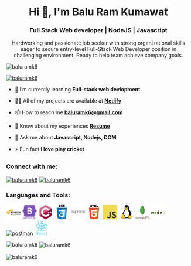 <h1 align="center">Hi 👋, I'm Balu Ram Kumawat</h1>
<h3 align="center">Full Stack Web developer | NodeJS | Javascript</h3>
<p align="center">Hardworking and passionate job seeker with strong
organizational skills eager to secure entry-level Full-Stack
Web Developer position in challenging environment. Ready
to help team achieve company goals.</p>
<p align="left"> <img src="https://komarev.com/ghpvc/?username=baluramk6&label=Profile%20views&color=0e75b6&style=flat" alt="baluramk6" /> </p>

<p align="left"> <a href="https://twitter.com/baluramk6" target="blank"><img src="https://img.shields.io/twitter/follow/baluramk6?logo=twitter&style=for-the-badge" alt="baluramk6" /></a> </p>

- 🌱 I’m currently learning **Full-stack web devlopment**

- 👨‍💻 All of my projects are available at [**Netlify**](https://app.netlify.com/teams/baluramk6/sites)

- 📫 How to reach me **baluramk6@gmail.com**

- 📄 Know about my experiences [**Resume**](https://drive.google.com/file/d/1RS9R7sH9iuJTU65IqngWxdcNcBdv4IDm/view?usp=sharing)
 
- 💬 Ask me about **Javascript, Nodejs, DOM** 

- ⚡ Fun fact **I love play cricket**

<h3 align="left">Connect with me:</h3>
<p align="left">
<a href="https://twitter.com/baluramk6" target="blank"><img align="center" src="https://raw.githubusercontent.com/rahuldkjain/github-profile-readme-generator/master/src/images/icons/Social/twitter.svg" alt="baluramk6" height="30" width="40" /></a>
<a href="https://linkedin.com/in/baluramk6" target="blank"><img align="center" src="https://raw.githubusercontent.com/rahuldkjain/github-profile-readme-generator/master/src/images/icons/Social/linked-in-alt.svg" alt="baluramk6" height="30" width="40" /></a>
</p>

<h3 align="left">Languages and Tools:</h3>
<p align="left"> <a href="https://aws.amazon.com" target="_blank" rel="noreferrer"> <img src="https://raw.githubusercontent.com/devicons/devicon/master/icons/amazonwebservices/amazonwebservices-original-wordmark.svg" alt="aws" width="40" height="40"/> </a> <a href="https://getbootstrap.com" target="_blank" rel="noreferrer"> <img src="https://raw.githubusercontent.com/devicons/devicon/master/icons/bootstrap/bootstrap-plain-wordmark.svg" alt="bootstrap" width="40" height="40"/> </a> <a href="https://www.w3schools.com/cpp/" target="_blank" rel="noreferrer"> <img src="https://raw.githubusercontent.com/devicons/devicon/master/icons/cplusplus/cplusplus-original.svg" alt="cplusplus" width="40" height="40"/> </a> <a href="https://www.w3schools.com/css/" target="_blank" rel="noreferrer"> <img src="https://raw.githubusercontent.com/devicons/devicon/master/icons/css3/css3-original-wordmark.svg" alt="css3" width="40" height="40"/> </a> <a href="https://expressjs.com" target="_blank" rel="noreferrer"> <img src="https://raw.githubusercontent.com/devicons/devicon/master/icons/express/express-original-wordmark.svg" alt="express" width="40" height="40"/> </a> <a href="https://www.w3.org/html/" target="_blank" rel="noreferrer"> <img src="https://raw.githubusercontent.com/devicons/devicon/master/icons/html5/html5-original-wordmark.svg" alt="html5" width="40" height="40"/> </a> <a href="https://developer.mozilla.org/en-US/docs/Web/JavaScript" target="_blank" rel="noreferrer"> <img src="https://raw.githubusercontent.com/devicons/devicon/master/icons/javascript/javascript-original.svg" alt="javascript" width="40" height="40"/> </a> <a href="https://www.linux.org/" target="_blank" rel="noreferrer"> <img src="https://raw.githubusercontent.com/devicons/devicon/master/icons/linux/linux-original.svg" alt="linux" width="40" height="40"/> </a> <a href="https://www.mongodb.com/" target="_blank" rel="noreferrer"> <img src="https://raw.githubusercontent.com/devicons/devicon/master/icons/mongodb/mongodb-original-wordmark.svg" alt="mongodb" width="40" height="40"/> </a> <a href="https://nodejs.org" target="_blank" rel="noreferrer"> <img src="https://raw.githubusercontent.com/devicons/devicon/master/icons/nodejs/nodejs-original-wordmark.svg" alt="nodejs" width="40" height="40"/> </a> <a href="https://postman.com" target="_blank" rel="noreferrer"> <img src="https://www.vectorlogo.zone/logos/getpostman/getpostman-icon.svg" alt="postman" width="40" height="40"/> </a> <a href="https://reactjs.org/" target="_blank" rel="noreferrer"> <img src="https://raw.githubusercontent.com/devicons/devicon/master/icons/react/react-original-wordmark.svg" alt="react" width="40" height="40"/> </a> </p>

<p><img align="left" src="https://github-readme-stats.vercel.app/api/top-langs?username=baluramk6&show_icons=true&locale=en&layout=compact" alt="baluramk6" /></p>

<p>&nbsp;<img align="center" src="https://github-readme-stats.vercel.app/api?username=baluramk6&show_icons=true&locale=en" alt="baluramk6" /></p>

<p><img align="center" src="https://github-readme-streak-stats.herokuapp.com/?user=baluramk6&" alt="baluramk6" /></p>
